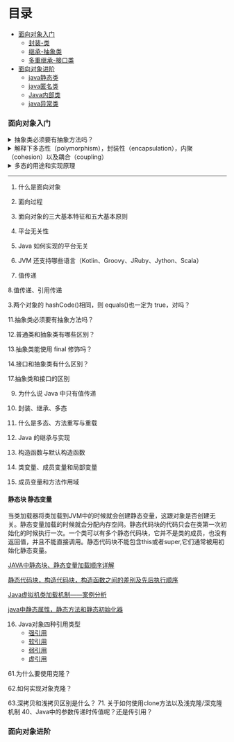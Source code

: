 
# 目录

* [面向对象入门](#面向对象入门)
  * [封装-类](#封装)
  * [继承-抽象类](#继承)
  * [多重继承-接口类](#多重继承)
* [面向对象进阶](#面向对象进阶)
  * [java静态类](#java静态类)
  * [java匿名类](#java匿名类)
  * [Java内部类](#Java内部类)
  * [java异常类](#java异常类)

### 面向对象入门

<details>
<summary> 抽象类必须要有抽象方法吗？</summary>
 
 不需要，抽象类不一定非要有抽象方法。

示例代码：

```java

abstract class Cat {
    public static void sayHi() {
        System. out. println("hi~");
    }
}

```

上面代码，抽象类并没有抽象方法但完全可以正常运行。

</details> 

<details>
<summary> 解释下多态性（polymorphism），封装性（encapsulation），内聚（cohesion）以及耦合（coupling）</summary>

抽象：抽象是将一类对象的共同特征总结出来构造类的过程，包括数据抽象和行为抽象两方面。抽象只关注对象有哪些属性和行为，并不关注这些行为的细节是什么。

封装：通常认为封装是把数据和操作数据的方法绑定起来，对数据的访问只能通过已定义的接口。面向对象的本质就是将现实世界描绘成一系列完全自治、封闭的对象。我们在类中编写的方法就是对实现细节的一种封装；我们编写一个类就是对数据和数据操作的封装。可以说，封装就是隐藏一切可隐藏的东西，只向外界提供最简单的编程接口（可以想想普通洗衣机和全自动洗衣机的差别，明显全自动洗衣机封装更好因此操作起来更简单；我们现在使用的智能手机也是封装得足够好的，因为几个按键就搞定了所有的事情）。

内聚：进行架构设计时的内聚高低是指，设计某个模块或者关注点时，模块或关注点内部的一系列相关功能的相关程度的高低。高内聚提供了更好的可维护性和可复用性。而低内聚的模块则表名模块直接的依赖程度高，那么一旦修改了该模块依赖的对象则无法使用该模块，必须也进行相应的修改才可以继续使用。

耦合：简单地说，软件工程中对象之间的耦合度就是对象之间的依赖性。指导使用和维护对象的主要问题是对象之间的多重依赖性。对象之间的耦合越高，维护成本越高。因此对象的设计应使类和构件之间的耦合最小。耦合性是程序结构中各个模块之间相互关联的度量。它取决于各个模块之间的接口的复杂程度、调用模块的方式以及哪些信息通过接口。

耦合可以分为以下几种，它们之间的耦合度由高到低排列如下：

1. 内容耦合。当一个模块直接修改或操作另一个模块的数据时，或一个模块不通过正常入口而转入另一个模块时，这样的耦合被称为内容耦合。内容耦合是最高程度的耦合，应该避免使用之。

2. 公共耦合。两个或两个以上的模块共同引用一个全局数据项，这种耦合被称为公共耦合。在具有大量公共耦合的结构中，确定究竟是哪个模块给全局变量赋了一个特定的值是十分困难的。

3. 外部耦合 。一组模块都访问同一全局简单变量而不是同一全局数据结构，而且不是通过参数表传递该全局变量的信息，则称之为外部耦合。

4. 控制耦合 。一个模块通过接口向另一个模块传递一个控制信号，接受信号的模块根据信号值而进行适当的动作，这种耦合被称为控制耦合。

5. 标记耦合 。若一个模块A通过接口向两个模块B和C传递一个公共参数，那么称模块B和C之间存在一个标记耦合。

6. 数据耦合。模块之间通过参数来传递数据，那么被称为数据耦合。数据耦合是最低的一种耦合形式，系统中一般都存在这种类型的耦合，因为为了完成一些有意义的功能，往往需要将某些模块的输出数据作为另一些模块的输入数据。

7. 非直接耦合 。两个模块之间没有直接关系，它们之间的联系完全是通过主模块的控制和调用来实现的。

</details> 


<details>
<summary> 多态的用途和实现原理</summary>

1、编译时多态（又称静态多态）

2、运行时多态（又称动态多态）

重载（overload）就是编译时多态的一个例子，编译时多态在编译时就已经确定，运行时运行的时候调用的是确定的方法。
我们通常所说的多态指的都是运行时多态，也就是编译时不确定究竟调用哪个具体方法，一直延迟到运行时才能确定。这也是为什么有时候多态方法又被称为延迟方法的原因。

* 多态通常有两种实现方法：

  1、子类继承父类（extends）

  2、子类实现接口（implements）

* 多态最大的用途

个人认为在于对设计和架构的复用，更进一步来说，《设计模式》中提倡的针对接口编程而不是针对实现编程就是充分利用多态的典型例子。定义功能和组件时定义接口，实现可以留到之后的流程中。同时一个接口可以有多个实现，甚至于完全可以在一个设计中同时使用一个接口的多种实现。

* 多态实现原理

多态允许具体访问时实现方法的动态绑定。Java对于动态绑定的实现主要依赖于方法表，通过继承和接口的多态实现有所不同。
继承：在执行某个方法时，在方法区中找到该类的方法表，再确认该方法在方法表中的偏移量，找到该方法后如果被重写则直接调用，否则认为没有重写父类该方法，这时会按照继承关系搜索父类的方法表中该偏移量对应的方法。

接口：Java 允许一个类实现多个接口，从某种意义上来说相当于多继承，这样同一个接口的的方法在不同类方法表中的位置就可能不一样了。所以不能通过偏移量的方法，而是通过搜索完整的方法表。

tips：因为每次接口调用都要搜索方法表，所以从效率上来说，接口方法的调用总是慢于类方法的调用的。

</details>

---

1. 什么是面向对象

2. 面向过程

3. 面向对象的三大基本特征和五大基本原则

4. 平台无关性

5. Java 如何实现的平台无关

6. JVM 还支持哪些语言（Kotlin、Groovy、JRuby、Jython、Scala）

7.  值传递

8.值传递、引用传递

3.两个对象的 hashCode()相同，则 equals()也一定为 true，对吗？

11.抽象类必须要有抽象方法吗？

12.普通类和抽象类有哪些区别？

13.抽象类能使用 final 修饰吗？

14.接口和抽象类有什么区别？

17.抽象类和接口的区别

9. 为什么说 Java 中只有值传递

10. 封装、继承、多态

11. 什么是多态、方法重写与重载

12. Java 的继承与实现

13. 构造函数与默认构造函数

14. 类变量、成员变量和局部变量


15. 成员变量和方法作用域

#### 静态块 静态变量
当类加载器将类加载到JVM中的时候就会创建静态变量，这跟对象是否创建无关。静态变量加载的时候就会分配内存空间。静态代码块的代码只会在类第一次初始化的时候执行一次。一个类可以有多个静态代码块，它并不是类的成员，也没有返回值，并且不能直接调用。静态代码块不能包含this或者super,它们通常被用初始化静态变量。

   [JAVA中静态块、静态变量加载顺序详解](https://blog.csdn.net/Mrzhoug/article/details/51581994)
   
   [静态代码块，构造代码块，构造函数之间的差别及先后执行顺序](https://blog.csdn.net/u011889786/article/details/53364205)  
   
   [Java虚拟机类加载机制——案例分析](https://blog.csdn.net/u013256816/article/details/50837863)
   
   [java中静态属性，静态方法和静态初始化器](https://blog.csdn.net/bzhxuexi/article/details/17606691)


16. Java对象四种引用类型
    * [强引用]()
    * [软引用]()
    * [弱引用]()
    * [虚引用]()


61.为什么要使用克隆？

62.如何实现对象克隆？

63.深拷贝和浅拷贝区别是什么？
71. 关于如何使用clone方法以及浅克隆/深克隆机制
40、Java中的参数传递时传值呢？还是传引用？

### 面向对象进阶
